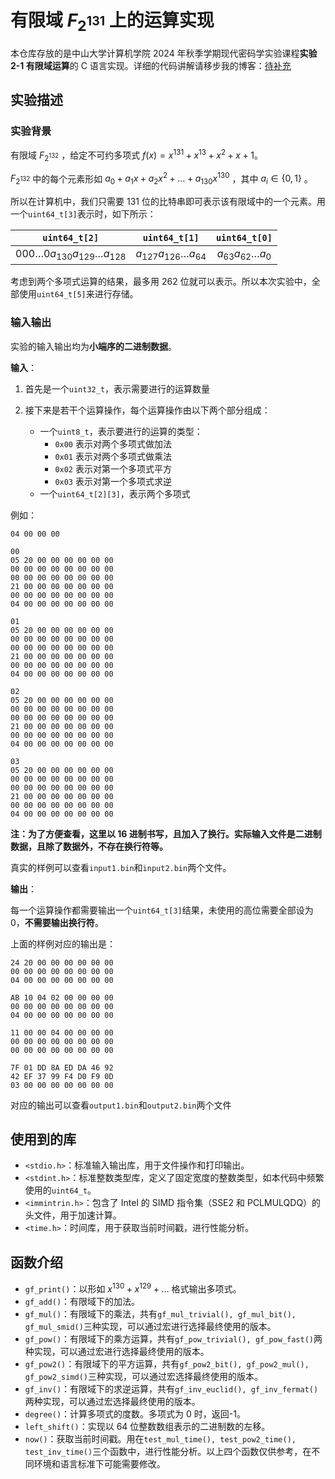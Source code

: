 # 有限域 $F_{2^{131}}$ 上的运算实现

本仓库存放的是中山大学计算机学院 2024 年秋季学期现代密码学实验课程**实验 2-1 有限域运算**的 C 语言实现。详细的代码讲解请移步我的博客：[待补充](#)

## 实验描述

### 实验背景

有限域 $F_{2^{132}}$ ，给定不可约多项式 $f(x)=x^{131}+x^{13}+x^2+x+1$。

$F_{2^{132}}$ 中的每个元素形如 $a_0+a_1x+a_2x^2+\dots+a_{130}x^{130}$ ，其中 $a_i\in\{0, 1\}$ 。

所以在计算机中，我们只需要 131 位的比特串即可表示该有限域中的一个元素。用一个`uint64_t[3]`表示时，如下所示：

|             `uint64_t[2]`              |        `uint64_t[1]`         |       `uint64_t[0]`       |
| :------------------------------------: | :--------------------------: | :-----------------------: |
| $000\dots0a_{130}a_{129}\dots a_{128}$ | $a_{127}a_{126}\dots a_{64}$ | $a_{63}a_{62}\dots a_{0}$ |

考虑到两个多项式运算的结果，最多用 262 位就可以表示。所以本次实验中，全部使用`uint64_t[5]`来进行存储。

### 输入输出

实验的输入输出均为**小端序的二进制数据**。

**输入**：

1. 首先是一个`uint32_t`，表示需要进行的运算数量
2. 接下来是若干个运算操作，每个运算操作由以下两个部分组成：

   - 一个`uint8_t`，表示要进行的运算的类型：
     - `0x00` 表示对两个多项式做加法
     - `0x01` 表示对两个多项式做乘法
     - `0x02` 表示对第一个多项式平方
     - `0x03` 表示对第一个多项式求逆
   - 一个`uint64_t[2][3]`，表示两个多项式

例如：

```text
04 00 00 00

00
05 20 00 00 00 00 00 00
00 00 00 00 00 00 00 00
00 00 00 00 00 00 00 00
21 00 00 00 00 00 00 00
00 00 00 00 00 00 00 00
04 00 00 00 00 00 00 00

01
05 20 00 00 00 00 00 00
00 00 00 00 00 00 00 00
00 00 00 00 00 00 00 00
21 00 00 00 00 00 00 00
00 00 00 00 00 00 00 00
04 00 00 00 00 00 00 00

02
05 20 00 00 00 00 00 00
00 00 00 00 00 00 00 00
00 00 00 00 00 00 00 00
21 00 00 00 00 00 00 00
00 00 00 00 00 00 00 00
04 00 00 00 00 00 00 00

03
05 20 00 00 00 00 00 00
00 00 00 00 00 00 00 00
00 00 00 00 00 00 00 00
21 00 00 00 00 00 00 00
00 00 00 00 00 00 00 00
04 00 00 00 00 00 00 00
```

**注：为了方便查看，这里以 16 进制书写，且加入了换行。实际输入文件是二进制数据，且除了数据外，不存在换行符等。**

真实的样例可以查看`input1.bin`和`input2.bin`两个文件。

**输出**：

每一个运算操作都需要输出一个`uint64_t[3]`结果，未使用的高位需要全部设为 0，**不需要输出换行符**。

上面的样例对应的输出是：

```text
24 20 00 00 00 00 00 00
00 00 00 00 00 00 00 00
04 00 00 00 00 00 00 00

AB 10 04 02 00 00 00 00
00 00 00 00 00 00 00 00
04 00 00 00 00 00 00 00

11 00 00 04 00 00 00 00
00 00 00 00 00 00 00 00
00 00 00 00 00 00 00 00

7F 01 DD 8A ED DA 46 92
42 EF 37 99 F4 D0 F9 0D
03 00 00 00 00 00 00 00
```

对应的输出可以查看`output1.bin`和`output2.bin`两个文件

## 使用到的库

- `<stdio.h>`：标准输入输出库，用于文件操作和打印输出。
- `<stdint.h>`：标准整数类型库，定义了固定宽度的整数类型，如本代码中频繁使用的`uint64_t`。
- `<immintrin.h>`：包含了 Intel 的 SIMD 指令集（SSE2 和 PCLMULQDQ）的头文件，用于加速计算。
- `<time.h>`：时间库，用于获取当前时间戳，进行性能分析。

## 函数介绍

- `gf_print()`：以形如 $x^{130} + x^{129} + \dots$ 格式输出多项式。
- `gf_add()`：有限域下的加法。
- `gf_mul()`：有限域下的乘法，共有`gf_mul_trivial(), gf_mul_bit(), gf_mul_smid()`三种实现，可以通过宏进行选择最终使用的版本。
- `gf_pow()`：有限域下的乘方运算，共有`gf_pow_trivial(), gf_pow_fast()`两种实现，可以通过宏进行选择最终使用的版本。
- `gf_pow2()`：有限域下的平方运算，共有`gf_pow2_bit(), gf_pow2_mul(), gf_pow2_simd()`三种实现，可以通过宏选择最终使用的版本。
- `gf_inv()`：有限域下的求逆运算，共有`gf_inv_euclid(), gf_inv_fermat()`两种实现，可以通过宏选择最终使用的版本。
- `degree()`：计算多项式的度数。多项式为 0 时，返回-1。
- `left_shift()`：实现以 64 位整数数组表示的二进制数的左移。
- `now()`：获取当前时间戳。用在`test_mul_time(), test_pow2_time(), test_inv_time()`三个函数中，进行性能分析。以上四个函数仅供参考，在不同环境和语言标准下可能需要修改。
